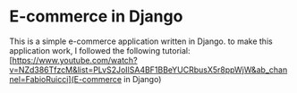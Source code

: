 # E-commerce in Django
This is a simple e-commerce application written in Django.
to make this application work, I followed the following tutorial:
[https://www.youtube.com/watch?v=NZd386TfzcM&list=PLvS2JoIlSA4BF1BBeYUCRbusX5r8ppWjW&ab_channel=FabioRuicci](E-commerce in Django)